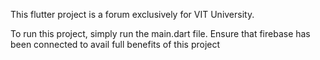 This flutter project is a forum exclusively for VIT University.

To run this project, simply run the main.dart file.
Ensure that firebase has been connected to avail full benefits of this project
